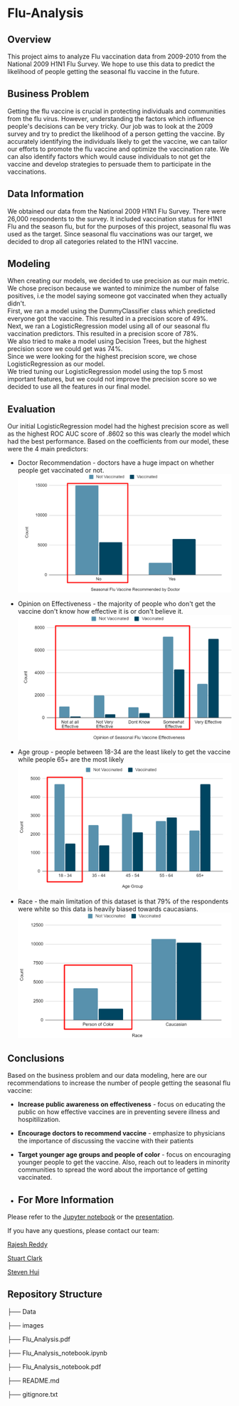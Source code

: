 # Flu-Analysis

## Overview
This project aims to analyze Flu vaccination data from 2009-2010 from the National 2009 H1N1 Flu Survey. We hope to use this data to predict the likelihood of people getting the seasonal flu vaccine in the future.

## Business Problem

Getting the flu vaccine is crucial in protecting individuals and communities from the flu virus. However, understanding the factors which influence people's decisions can be very tricky. Our job was to look at the 2009 survey and try to predict the likelihood of a person getting the vaccine. By accurately identifying the individuals likely to get the vaccine, we can tailor our efforts to promote the flu vaccine and optimize the vaccination rate. We can also identify factors which would cause individuals to not get the vaccine and develop strategies to persuade them to participate in the vaccinations.

## Data Information

We obtained our data from the National 2009 H1N1 Flu Survey. There were 26,000 respondents to the survey. It included vaccination status for H1N1 Flu and the season flu, but for the purposes of this project, seasonal flu was used as the target. Since seasonal flu vaccinations was our target, we decided to drop all categories related to the H1N1 vaccine.

## Modeling

When creating our models, we decided to use precision as our main metric. We chose precison because we wanted to minimize the number of false positives, i.e the model saying someone got vaccinated when they actually didn't.  
First, we ran a model using the DummyClassifier class which predicted everyone got the vaccine. This resulted in a precision score of 49%.    
Next, we ran a LogisticRegression model using all of our seasonal flu vaccination predictors. This resulted in a precision score of 78%.  
We also tried to make a model using Decision Trees, but the highest precision score we could get was 74%.  
Since we were looking for the highest precision score, we chose LogisticRegression as our model.  
We tried tuning our LogisticRegression model using the top 5 most important features, but we could not improve the precision score so we decided to use all the features in our final model.

## Evaluation

Our initial LogisticRegression model had the highest precision score as well as the highest ROC AUC score of .8602 so this was clearly the model which had the best performance.
Based on the coefficients from our model, these were the 4 main predictors:
- Doctor Recommendation - doctors have a huge impact on whether people get vaccinated or not.  
![image](./images/doc_analysis.png)
  
  
- Opinion on Effectiveness - the majority of people who don't get the vaccine don't know how effective it is or don't believe it.
![image](./images/opinion_effectiveness.png)
  
  
- Age group - people between 18-34 are the least likely to get the vaccine while people 65+ are the most likely
![image](./images/age_group.png)
  
  
- Race - the main limitation of this dataset is that 79% of the respondents were white so this data is heavily biased towards caucasians.
![image](./images/race.png)
  

## Conclusions

Based on the business problem and our data modeling, here are our recommendations to increase the number of people getting the seasonal flu vaccine:
- **Increase public awareness on effectiveness** - focus on educating the public on how effective vaccines are in preventing severe illness and hospitilization.
- **Encourage doctors to recommend vaccine** - emphasize to physicians the importance of discussing the vaccine with their patients
- **Target younger age groups and people of color** - focus on encouraging younger people to get the vaccine. Also, reach out to leaders in minority communities to spread the word about the importance of getting vaccinated.

-  ## For More Information

 Please refer to the [Jupyter notebook](./Flu_Analysis.ipynb) or the [presentation](./Flu_Analysis.pdf).

 If you have any questions, please contact our team:

 [Rajesh Reddy](https://github.com/rredd002)

 [Stuart Clark](https://github.com/sclarkHOU)

 [Steven Hui](https://github.com/xuqc01)

 ## Repository Structure

├── Data

├── images

├── Flu_Analysis.pdf

├── Flu_Analysis_notebook.ipynb

├── Flu_Analysis_notebook.pdf

├── README.md

├── gitignore.txt

